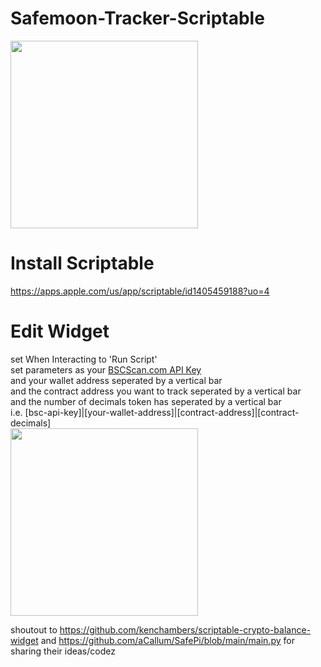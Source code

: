 # Safemoon-Tracker-Scriptable
<img src='https://i.imgur.com/lNGGlgp_d.jpg' width='300px'/>

# Install Scriptable

https://apps.apple.com/us/app/scriptable/id1405459188?uo=4

# Edit Widget 
set When Interacting to 'Run Script' <br/>
set parameters as your <a href='https://bscscan.com/myapikey' target='_blank'>BSCScan.com API Key</a><br/>
and your wallet address seperated by a vertical bar<br/>
and the contract address you want to track seperated by a vertical bar<br/>
and the number of decimals token has seperated by a vertical bar<br/>
i.e. [bsc-api-key]|[your-wallet-address]|[contract-address]|[contract-decimals]<br/>
<img src='https://i.imgur.com/JvL8a0t.png' width='300px'/>


shoutout to https://github.com/kenchambers/scriptable-crypto-balance-widget and https://github.com/aCallum/SafePi/blob/main/main.py for sharing their ideas/codez
